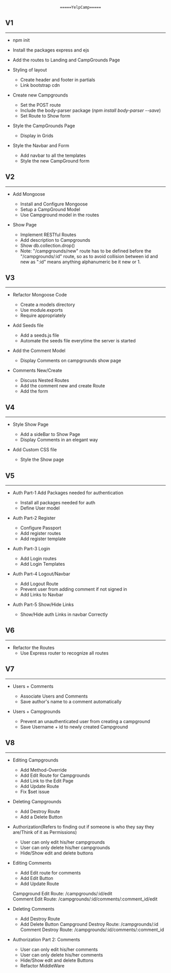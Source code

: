                             =====YelpCamp=====
## V1
<hr>

* npm init
* Install the packages express and ejs
* Add the routes to Landing and CampGrounds Page
* Styling of layout
    * Create header and footer in partials
    * Link bootstrap cdn
* Create new Campgrounds
    * Set the POST route
    * Include the body-parser package (<em>npm install body-parser --save</em>)
    * Set Route to Show form

* Style the CampGrounds Page
    * Display in Grids
* Style the Navbar and Form
    * Add navbar to all the templates
    * Style the new CampGround form

## V2
<hr>

* Add Mongoose
    * Install and Configure Mongoose
    * Setup a CampGround Model
    * Use Campground model in the routes

* Show Page
    * Implement RESTful Routes
    * Add description to Campgrounds
    * Show db.collection.drop()
    * Note: "/campgrounds/new" route has to be defined before the "/campgrounds/:id" route, so as to avoid collision between id and new
    as ":id" means anything alphanumeric be it new or 1.

## V3
<hr>

* Refactor Mongoose Code
    * Create a models directory
    * Use module.exports
    * Require appropriately

* Add Seeds file
    * Add a seeds.js file
    * Automate the seeds file everytime the server is started

* Add the Comment Model
    * Display Comments on campgrounds show page

* Comments New/Create
    * Discuss Nested Routes
    * Add the comment new and create Route
    * Add the form 

## V4
<hr>

* Style Show Page
    * Add a sideBar to Show Page
    * Display Comments in an elegant way

* Add Custom CSS file
    * Style the Show page

## V5
<hr>

* Auth Part-1 Add Packages needed  for authentication
    * Install all packages needed for auth
    * Define User model

* Auth Part-2 Register
    * Configure Passport 
    * Add register routes
    * Add register template

* Auth Part-3 Login
    * Add Login routes
    * Add Login Templates

* Auth Part-4 Logout/Navbar
    * Add Logout Route
    * Prevent user from adding comment if not signed in
    * Add Links to Navbar

* Auth Part-5 Show/Hide Links 
    * Show/Hide auth Links in navbar Correctly

## V6
<hr>

* Refactor the Routes
    * Use Express router to recognize all routes

## V7
<hr>

* Users + Comments 
    * Associate Users and Comments
    * Save author's name to a comment automatically

* Users + Campgrounds
    * Prevent an unauthenticated user from creating a campground
    * Save Username + id to newly created Campground

## V8
<hr>

* Editing Campgrounds
    * Add Method-Override
    * Add Edit Route for Campgrounds
    * Add Link to the Edit Page
    * Add Update Route
    * Fix $set issue

* Deleting Campgrounds
    * Add Destroy Route
    * Add a Delete Button

* Authorization(Refers to finding out if someone is who they say they are/Think of it as Permissions)
    * User can only edit his/her campgrounds
    * User can only delete his/her campgrounds
    * Hide/Show edit and delete buttons

* Editing Comments
    * Add Edit route for comments
    * Add Edit Button 
    * Add Update Route

    Campground Edit Route: /campgrounds/:id/edit  
    Comment Edit Route: /campgrounds/:id/comments/:comment_id/edit  

* Deleting Comments
    * Add Destroy Route
    * Add Delete Button
    Campground Destroy Route: /campgrounds/:id  
    Comment Destroy Route: /campgrounds/:id/comments/:comment_id

* Authorization Part 2: Comments
    * User can only edit his/her comments
    * User can only delete his/her comments
    * Hide/Show edit and delete Buttons
    * Refactor MiddleWare